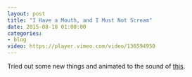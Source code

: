 ```yaml
---
layout: post
title: "I Have a Mouth, and I Must Not Scream"
date: 2015-08-18 01:00:00
categories: 
- blog
video: https://player.vimeo.com/video/136594950
---
```


Tried out some new things and animated to the sound of [this](https://www.youtube.com/watch?v=3L7VJl76i9U).